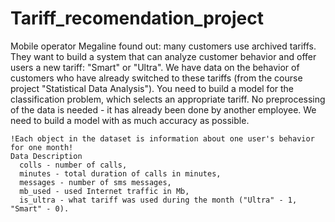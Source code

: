 # Tariff_recomendation_project

Mobile operator Megaline found out: many customers use archived tariffs. They want to build a system that can analyze customer behavior and offer users a new tariff: "Smart" or "Ultra".
We have data on the behavior of customers who have already switched to these tariffs (from the course project "Statistical Data Analysis"). You need to build a model for the classification problem, which selects an appropriate tariff. No preprocessing of the data is needed - it has already been done by another employee.
We need to build a model with as much accuracy as possible.

```
!Each object in the dataset is information about one user's behavior for one month!
Data Description
  colls - number of calls,
  minutes - total duration of calls in minutes,
  messages - number of sms messages,
  mb_used - used Internet traffic in Mb,
  is_ultra - what tariff was used during the month ("Ultra" - 1, "Smart" - 0).

```

